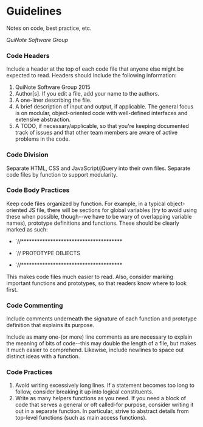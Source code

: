 # Guidelines
Notes on code, best practice, etc.

*QuiNote Software Group*


### Code Headers

Include a header at the top of each code file that anyone else might be expected to read. Headers should include the following information:

1. QuiNote Software Group 2015
2. Author[s]. If you edit a file, add your name to the authors.
3. A one-liner describing the file.
4. A brief description of input and output, if applicable. The general focus is on modular, object-oriented code with well-defined interfaces and extensive abstraction.
5. A TODO, if necessary/applicable, so that you're keeping documented track of issues and that other team members are aware of active problems in the code.

### Code Division

Separate HTML, CSS and JavaScript/jQuery into their own files. Separate code files by function to support modularity.

### Code Body Practices

Keep code files organized by function. For example, in a typical object-oriented JS file, there will be sections for global variables (try to avoid using these when possible, though--we have to be wary of overlapping variable names), prototype definitions and functions. These should be clearly marked as such:


- `//**************************************

- `// PROTOTYPE OBJECTS

- `//**************************************


This makes code files much easier to read. Also, consider marking important functions and prototypes, so that readers know where to look first. 

### Code Commenting

Include comments underneath the signature of each function and prototype definition that explains its purpose.

Include as many one-(or more) line comments as are necessary to explain the meaning of bits of code--this may double the length of a file, but makes it much easier to comprehend. Likewise, include newlines to space out distinct ideas with a function.

### Code Practices

1. Avoid writing excessively long lines. If a statement becomes too long to follow, consider breaking it up into logical constituents. 
2. Write as many helpers functions as you need. If you need a block of code that serves a general or oft called-for purpose, consider writing it out in a separate function. In particular, strive to abstract details from top-level functions (such as main access functions). 
